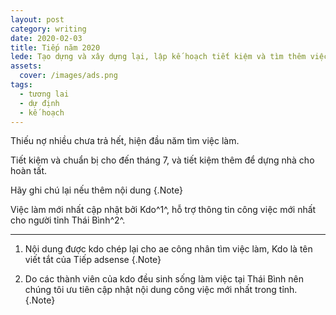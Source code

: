 ```yaml
---
layout: post
category: writing
date: 2020-02-03
title: Tiếp năm 2020
lede: Tạo dựng và xây dựng lại, lập kế hoạch tiết kiệm và tìm thêm việc làm.
assets:
  cover: /images/ads.png
tags:
  - tương lai
  - dự định
  - kế hoạch
---
```


Thiếu nợ nhiều chưa trả hết, hiện đầu năm tìm việc làm.

Tiết kiệm và chuẩn bị cho đến tháng 7, và tiết kiệm thêm để dựng nhà cho hoàn tất.

<!-- @[MarkdownNote](note="These projects are not publicly available. Completed in collaboration with Grant Foster, Jason Armstrong, Jonathan Palasty, Cynthia Sánchez García and Antonio de Perio while working for Ward6.") -->

Hãy ghi chú lại nếu thêm nội dung {.Note}

Việc làm mới nhất cập nhật bởi Kdo^1^, hỗ trợ thông tin công việc mới nhất cho người tỉnh Thái Bình^2^.

---

1. Nội dung được kdo chép lại cho ae công nhân tìm việc làm, Kdo là tên viết tắt của Tiếp adsense {.Note}

2. Do các thành viên của kdo đều sinh sống làm việc tại Thái Bình nên chúng tôi ưu tiên cập nhật nội dung công việc mới nhất trong tỉnh. {.Note}

<script>
import Media from "../../src/components/Media";
import MediaVideo from "../../src/components/MediaVideo";
import PostButton from "../../src/components/PostButton";
export default {
  components: {
    Media,
    MediaVideo,
    PostButton,
  }
}
</script>
